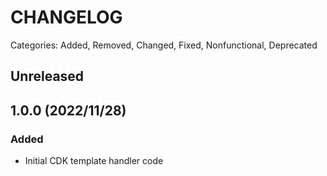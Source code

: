 # CHANGELOG

Categories: Added, Removed, Changed, Fixed, Nonfunctional, Deprecated

## Unreleased

## 1.0.0 (2022/11/28)

### Added

- Initial CDK template handler code

